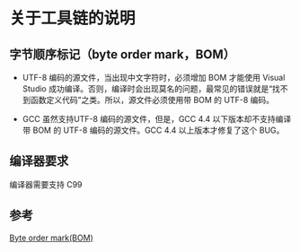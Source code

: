# 关于工具链的说明

## 字节顺序标记（byte order mark，BOM）
* UTF-8 编码的源文件，当出现中文字符时，必须增加 BOM 才能使用 Visual Studio 成功编译。否则，编译时会出现莫名的问题，最常见的错误就是“找不到函数定义代码”之类。所以，源文件必须使用带 BOM 的 UTF-8 编码。

* GCC 虽然支持UTF-8 编码的源文件，但是，GCC 4.4 以下版本却不支持编译带 BOM 的 UTF-8 编码的源文件。GCC 4.4 以上版本才修复了这个 BUG。

## 编译器要求
编译器需要支持 C99

## 参考
[Byte order mark(BOM) ](https://en.wikipedia.org/wiki/Byte_order_mark)

